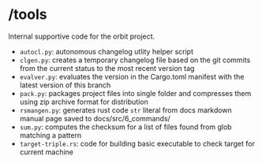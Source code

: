 # /tools

Internal supportive code for the orbit project.

- `autocl.py`: autonomous changelog utlity helper script
- `clgen.py`: creates a temporary changelog file based on the git commits from the current status to the most recent version tag
- `evalver.py`: evaluates the version in the Cargo.toml manifest with the latest version of this branch
- `pack.py`: packages project files into single folder and compresses them using zip archive format for distribution
- `rsmangen.py`: generates rust code `str` literal from docs markdown manual page saved to docs/src/6_commands/
- `sum.py`: computes the checksum for a list of files found from glob matching a pattern
- `target-triple.rs`: code for building basic executable to check target for current machine